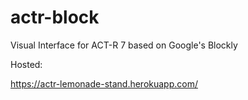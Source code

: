 # actr-block
Visual Interface for ACT-R 7 based on Google's Blockly

Hosted:

https://actr-lemonade-stand.herokuapp.com/
